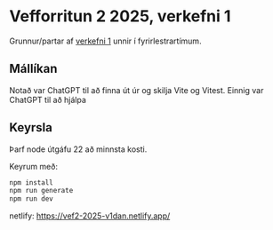 # Vefforritun 2 2025, verkefni 1

Grunnur/partar af [verkefni 1](https://github.com/vefforritun/vef2-2025-v1) unnir í fyrirlestrartímum.

## Mállíkan

Notað var ChatGPT til að finna út úr og skilja Vite og Vitest.
Einnig var ChatGPT til að hjálpa

## Keyrsla

Þarf node útgáfu 22 að minnsta kosti.

Keyrum með:

```bash
npm install
npm run generate
npm run dev
```

netlify:
https://vef2-2025-v1dan.netlify.app/
